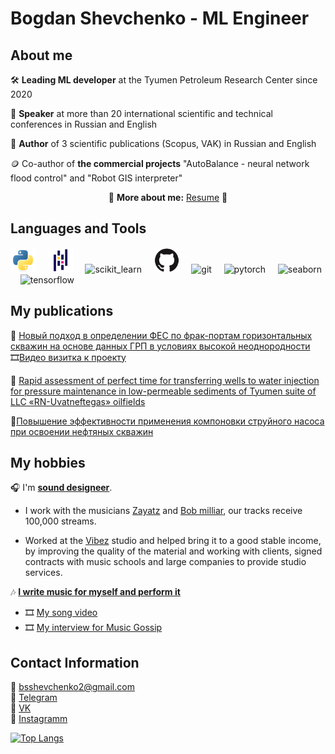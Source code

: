 # Bogdan Shevchenko - ML Engineer

## About me

🛠️ **Leading ML developer** at the Tyumen Petroleum Research Center since 2020

🎤 **Speaker** at more than 20 international scientific and technical conferences in Russian and English

📔 **Author** of 3 scientific publications (Scopus, VAK) in Russian and English

🪙 Co-author of **the commercial projects** "AutoBalance - neural network flood control" and "Robot GIS interpreter"  


<div align = "center">

🚀 **More about me:** [Resume](https://bsshevchenko.github.io/)  🚀 
</div>



## Languages and Tools

<p align="left" class = "hero_description_page1"> 
<img src="https://raw.githubusercontent.com/devicons/devicon/master/icons/python/python-original.svg" alt="python" width="40" height="40"/> &nbsp;&nbsp;&nbsp;
 <img src="https://raw.githubusercontent.com/devicons/devicon/2ae2a900d2f041da66e950e4d48052658d850630/icons/pandas/pandas-original.svg" alt="pandas" width="40" height="40"/> &nbsp;&nbsp;&nbsp;
<img src="https://upload.wikimedia.org/wikipedia/commons/0/05/Scikit_learn_logo_small.svg" alt="scikit_learn" width="40" height="40"/> &nbsp;&nbsp;&nbsp;
<img src="https://raw.githubusercontent.com/devicons/devicon/master/icons/github/github-original.svg" alt="github" width="40" height="40"/> &nbsp;&nbsp;&nbsp;
<img src="https://www.vectorlogo.zone/logos/git-scm/git-scm-icon.svg" alt="git" width="40" height="40"/> &nbsp;&nbsp;&nbsp;
<img src="https://www.vectorlogo.zone/logos/pytorch/pytorch-icon.svg" alt="pytorch" width="40" height="40"/> &nbsp;&nbsp;&nbsp;
<img src="https://seaborn.pydata.org/_images/logo-mark-lightbg.svg" alt="seaborn" width="40" height="40"/> &nbsp;&nbsp;&nbsp;
<img src="https://www.vectorlogo.zone/logos/tensorflow/tensorflow-icon.svg" alt="tensorflow" width="40" height="40"/> </p>  

## My publications

📃 [Новый подход в определении ФЕС по фрак-портам
горизонтальных скважин на основе данных ГРП в условиях
высокой неоднородности](https://vkro-raen.com/files/006/701/982/6701982/original/3_-_B.S._Shevchenko.pdf)  
🎞️[Видео визитка к проекту](https://youtu.be/PdCS61OFSYQ)

📃 [Rapid assessment of perfect time for transferring wells to
water injection for pressure maintenance in low-permeable
sediments of Tyumen suite of LLC «RN-Uvatneftegas»
oilfields](https://iopscience.iop.org/article/10.1088/1755-1315/931/1/012003/pdf)

📃[Повышение эффективности применения компоновки
струйного насоса при освоении нефтяных скважин](https://vkro-raen.com/files/008/943/692/8943692/original/35-7-B.S.Shevchenko.pdf)

## My hobbies

🎧 I'm [**sound designeer**](https://vk.com/nenazivaiimen).

* I work with the musicians [Zayatz](https://vk.com/zaaayaaatz) and [Bob milliar](https://vk.com/bobmilliar), our tracks receive 100,000 streams.

* Worked at the [Vibez](https://vk.com/vybez.studio) studio and helped bring it to a good stable income, by improving the quality of the material and working with clients, signed contracts with music schools and large companies to provide studio services.

 🎶 [**I write music for myself and perform it**](https://vk.com/artist/nenazivaiimen)

* 🎞️ [My song video](https://www.youtube.com/watch?v=w1eHaB0UKjs)  
* 🎞️ [My interview for Music Gossip](https://vk.com/nenazivaiimen?z=video-213099124_456239033%2F4f86a7b00853e9f71d%2Fpl_wall_-200012439)

       


## Contact Information


📧 [bsshevchenko2@gmail.com](mailto:bsshevchenko2@gmail.com)  
📱 [Telegram](https://t.me/bsshevchenko)  
📱 [VK](https://vk.com/id194558040)  
📱 [Instagramm](https://www.instagram.com/nenazivaiimen/)









[![Top Langs](https://github-readme-stats.vercel.app/api/top-langs/?username=bsshevchenko&layout=donut)](https://github.com/anuraghazra/github-readme-stats)